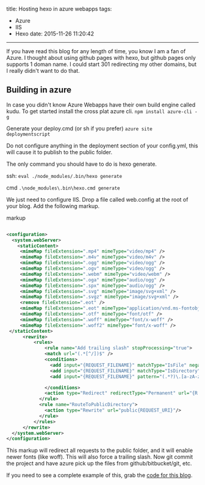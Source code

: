 title: Hosting hexo in azure webapps
tags:
  - Azure
  - IIS
  - Hexo
date: 2015-11-26 11:20:42
---


If you have read this blog for any length of time, you know I am a fan of Azure. I thought about using github pages with hexo, but github pages only supports 1 doman name. I could start 301 redirecting my other domains, but I really didn't want to do that.
<!-- more -->
## Building in azure

In case you didn't know Azure Webapps have their own build engine called kudu. To get started install the cross plat azure cli. `npm install azure-cli -g`

Generate your deploy.cmd (or sh if you prefer)
`azure site deploymentscript`

Do not configure anything in the deployment section of your config.yml, this will cause it to publish to the public folder.

The only command you should have to do is hexo generate.

ssh:
`eval ./node_modules/.bin/hexo generate`

cmd
`.\node_modules\.bin\hexo.cmd generate`

We just need to configure IIS. Drop a file called web.config at the root of your blog. Add the following markup.

markup
```xml

<configuration>
  <system.webServer>
    <staticContent>
     <mimeMap fileExtension=".mp4" mimeType="video/mp4" />
     <mimeMap fileExtension=".m4v" mimeType="video/m4v" />
     <mimeMap fileExtension=".ogg" mimeType="video/ogg" />
     <mimeMap fileExtension=".ogv" mimeType="video/ogg" />
     <mimeMap fileExtension=".webm" mimeType="video/webm" />
     <mimeMap fileExtension=".oga" mimeType="audio/ogg" />
     <mimeMap fileExtension=".spx" mimeType="audio/ogg" />
     <mimeMap fileExtension=".svg" mimeType="image/svg+xml" />
     <mimeMap fileExtension=".svgz" mimeType="image/svg+xml" />
     <remove fileExtension=".eot" />
     <mimeMap fileExtension=".eot" mimeType="application/vnd.ms-fontobject" />
     <mimeMap fileExtension=".otf" mimeType="font/otf" />
     <mimeMap fileExtension=".woff" mimeType="font/x-woff" />
     <mimeMap fileExtension=".woff2" mimeType="font/x-woff" />
 </staticContent>
      <rewrite>
          <rules>
              <rule name="Add trailing slash" stopProcessing="true">
              <match url="(.*[^/])$" />
              <conditions>
                <add input="{REQUEST_FILENAME}" matchType="IsFile" negate="true" />
                <add input="{REQUEST_FILENAME}" matchType="IsDirectory" negate="true" />
                <add input="{REQUEST_FILENAME}" pattern="(.*?)\.[a-zA-z1-9]+$" negate="true" />

              </conditions>
              <action type="Redirect" redirectType="Permanent" url="{R:1}/" />
            </rule>
            <rule name="RouteToPublicDirectory">
              <action type="Rewrite" url="public{REQUEST_URI}"/>
            </rule>
          </rules>
      </rewrite>
  </system.webServer>
</configuration>

```

This markup will redirect all requests to the public folder, and it will enable newer fonts (like woff). This will also force a trailing slash. Now git commit the project and have azure pick up the files from github/bitbucket/git, etc.

If you need to see a complete example of this, grab the [code for this blog](https://github.com/tparnell8/blog.tparnell.io).
